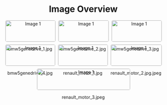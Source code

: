 <h1 style ="text-align: center;"> Image Overview </h1>
<div style="display: flex; flex-wrap: wrap; gap: 10px; justify-content: center;">
<div style="flex: 1 1 calc(33.333% - 20px); max-width: 300px; text-align: center;">
<img src="https://media.evkx.net/multimedia/technology/motors/wrsm/bmw5genedrive_1_xst.jpg" alt="Image 1" style="width: 100%; border: 1px solid #ddd; border-radius: 5px;">
<p>bmw5genedrive_1.jpg</p>
</div>
<div style="flex: 1 1 calc(33.333% - 20px); max-width: 300px; text-align: center;">
<img src="https://media.evkx.net/multimedia/technology/motors/wrsm/bmw5genedrive_2_xst.jpg" alt="Image 1" style="width: 100%; border: 1px solid #ddd; border-radius: 5px;">
<p>bmw5genedrive_2.jpg</p>
</div>
<div style="flex: 1 1 calc(33.333% - 20px); max-width: 300px; text-align: center;">
<img src="https://media.evkx.net/multimedia/technology/motors/wrsm/bmw5genedrive_3_xst.jpg" alt="Image 1" style="width: 100%; border: 1px solid #ddd; border-radius: 5px;">
<p>bmw5genedrive_3.jpg</p>
</div>
<div style="flex: 1 1 calc(33.333% - 20px); max-width: 300px; text-align: center;">
<img src="https://media.evkx.net/multimedia/technology/motors/wrsm/bmw5genedrive_4_xst.jpg" alt="Image 1" style="width: 100%; border: 1px solid #ddd; border-radius: 5px;">
<p>bmw5genedrive_4.jpg</p>
</div>
<div style="flex: 1 1 calc(33.333% - 20px); max-width: 300px; text-align: center;">
<img src="https://media.evkx.net/multimedia/technology/motors/wrsm/renault_motor_1_xst.jpg" alt="Image 1" style="width: 100%; border: 1px solid #ddd; border-radius: 5px;">
<p>renault_motor_1.jpg</p>
</div>
<div style="flex: 1 1 calc(33.333% - 20px); max-width: 300px; text-align: center;">
<img src="https://media.evkx.net/multimedia/technology/motors/wrsm/renault_motor_2.jpg_xst.jpeg" alt="Image 1" style="width: 100%; border: 1px solid #ddd; border-radius: 5px;">
<p>renault_motor_2.jpg.jpeg</p>
</div>
<div style="flex: 1 1 calc(33.333% - 20px); max-width: 300px; text-align: center;">
<img src="https://media.evkx.net/multimedia/technology/motors/wrsm/renault_motor_3_xst.jpeg" alt="Image 1" style="width: 100%; border: 1px solid #ddd; border-radius: 5px;">
<p>renault_motor_3.jpeg</p>
</div>
</div>
